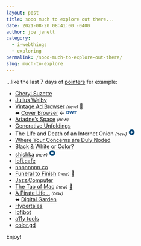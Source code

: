 ```yaml
---
layout: post
title: sooo much to explore out there...
date: 2021-08-20 08:41:00 -0400
author: joe jenett
category:
  - i-webthings
  - exploring
permalink: /sooo-much-to-explore-out-there/
slug: much-to-explore
---
```

...like the last 7 days of <a href="https://dwt-archives.joejenett.com/category/pointers/" title="">pointers</a> fer example:
<p>
<ul>
<li><a class="normaltext" title="cherylsuzette – Don't laugh, Cheryl" href="https://cherylackerdodson.blog/">Cheryl Suzette</a></li>
<li><a class="normaltext" title="Brilliant Mistake" href="https://www.include.co.uk/">Julius Welby</a></li>
<li><a class="normaltext" title="Vintage Ad Browser" href="http://www.vintageadbrowser.com/">Vintage Ad Browser</a> <small><em>(new)</em></small> <a href="https://pinboard.in/u:zero1infinity">📌</a><br>⬌ <a class="normaltext" title="Cover Browser" href="http://www.coverbrowser.com/">Cover Browser</a> ← <a title="originally shared at the dailywebthing linkport" href="https://dwt-archives.joejenett.com//for-comic-book-fans/"><img style="position: relative; top: -2px;" src="/images/dwtvia.png" alt="" width="28"></a></li>
<li><a class="normaltext" title="Ariadne's Space" href="https://ariadne.space/">Ariadne’s Space</a> <small><em>(new)</em></small> </li>
<li><a class="normaltext" title="Generative Unfoldings" href="https://generative-unfoldings.mit.edu/">Generative Unfoldings</a></li>
<li><a class="normaltext" title="no longer available">The Life and Death of an Internet Onion</a> <small><em>(new)</em></small> <a class="normaltext" title="source" href="https://gossipsweb.net/"><img src="/images/left-arrow.png" alt="" width="18"></a></li>
<li><a class="normaltext" title="Jim Roberts" href="https://noded.us/noded/">Where Your Concerns are Duly Noded</a></li>
<li><a class="normaltext" title="Ferran Jordà Photography" href="https://www.bw-color.com/">Black &amp; White or Color?</a></li>
<li><a class="normaltext" title="shishka" href="https://shishka.neocities.org/">shishka</a> <small><em>(new)</em></small> <a class="normaltext" title="source" href="https://neocities.org/browse"><img src="/images/left-arrow.png" alt="" width="18"></a></li>
<li><a class="normaltext" title="lofi music 🎧" href="https://www.lofi.cafe/">lofi.cafe</a></li>
<li><a class="normaltext" title="nnnnnnnn.co" href="https://nnnnnnnn.co/">nnnnnnnn.co</a></li>
<li><a class="normaltext" title="Funeral to Finish" href="https://funeraltofinish.blogspot.com/">Funeral to Finish</a> <small><em>(new)</em></small> <a href="https://pinboard.in/u:burritojustice">📌</a></li>
<li><a class="normaltext" title="Jazz.Computer" href="http://jazz.computer/">Jazz.Computer</a></li>
<li><a class="normaltext" title="Rui Carmo" href="https://taoofmac.com/">The Tao of Mac</a> <small><em>(new)</em></small> <a href="https://pinboard.in/u:mja">📌</a></li>
<li><a class="normaltext" title="Michael Beckwith" href="https://apiratelifefor.me/">A Pirate Life…</a> <small><em>(new)</em></small><br>⬌ <a class="normaltext" title="Digital Garden" href="https://digitalgarden.tech/">Digital Garden</a> </li>
<li><a class="normaltext" title="Hypertales" href="https://hypertal.es/">Hypertales</a></li>
<li><a class="normaltext" title="lofibot" href="https://potch.github.io/lofibot/">lofibot</a></li>
<li><a class="normaltext" title="a11y tools" href="https://a11y-tools.com/">a11y tools</a></li>
<li><a class="normaltext" title="color.gd" href="https://color.gd/">color.gd</a></li>
</ul>
</p>
<p>Enjoy!</p>
<a class="u-syndication" href="https://brid.gy/publish/twitter"></a>



